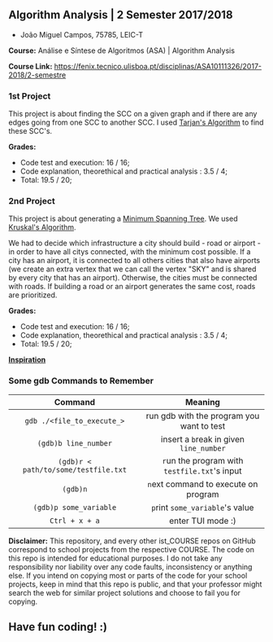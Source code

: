 ## Algorithm Analysis | 2 Semester 2017/2018 ##

* João Miguel Campos, 75785, LEIC-T


**Course:** Análise e Síntese de Algoritmos (ASA) | Algorithm Analysis

**Course Link:** https://fenix.tecnico.ulisboa.pt/disciplinas/ASA10111326/2017-2018/2-semestre


### 1st Project ###

This project is about finding the SCC on a given graph and if there are any edges going from one SCC to another SCC.
I used [Tarjan's Algorithm](https://en.wikipedia.org/wiki/Tarjan%27s_strongly_connected_components_algorithm) to find these SCC's.

**Grades:**
* Code test and execution: 16 / 16;
* Code explanation, theorethical and practical analysis : 3.5 / 4;
* Total: 19.5 / 20;



### 2nd Project ###

This project is about generating a [Minimum Spanning Tree](https://en.wikipedia.org/wiki/Minimum_spanning_tree). We used [Kruskal's Algorithm](https://en.wikipedia.org/wiki/Kruskal%27s_algorithm).

We had to decide which infrastructure a city should build - road or airport - in order to have all citys connected, with the minimum cost possible. If a city has an airport, it is connected to all others cities that also have airports (we create an extra vertex that we can call the vertex "SKY" and is shared by every city that has an airport). Otherwise, the cities must be connected with roads. If building a road or an airport generates the same cost, roads are prioritized.


**Grades:**
* Code test and execution: 16 / 16;
* Code explanation, theorethical and practical analysis : 3.5 / 4;
* Total: 19.5 / 20;

[**Inspiration**](https://github.com/erkekin/Kruskal)



### Some gdb Commands to Remember ###

| Command        | Meaning         
| :-------------: |:-------------:|
| `gdb ./<file_to_execute_>`      | run gdb with the program you want to test |
| `(gdb)b line_number`      | insert a `b`reak in given `line_number`     |
| `(gdb)r < path/to/some/testfile.txt` | `r`un the program with `testfile.txt`'s input     |
| `(gdb)n` | `n`ext command to execute on program     |
| `(gdb)p some_variable` | `p`rint `some_variable`'s value    |
|`Ctrl + x + a`|enter TUI mode :)|


**Disclaimer:**
This repository, and every other ist_COURSE repos on GitHub correspond to school projects from the respective COURSE. The code on this repo is intended for educational purposes. I do not take any responsibility nor liability over any code faults, inconsistency or anything else. If you intend on copying most or parts of the code for your school projects, keep in mind that this repo is public, and that your professor might search the web for similar project solutions and choose to fail you for copying.



## Have fun coding! :)
